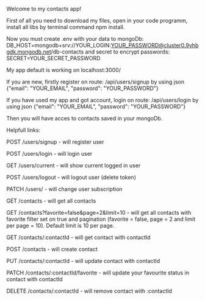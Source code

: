 Welcome to my contacts app!

First of all you need to download my files, open in your code programm, install all libs by terminal command npm install.

Now you must create .env with your data to mongoDb:
DB_HOST=mongodb+srv://YOUR_LOGIN:YOUR_PASSWORD@cluster0.9yhbgdk.mongodb.net/db-contacts
and secret to encrypt passwords:
SECRET=YOUR_SECRET_PASSWORD

My app default is working on localhost:3000/

If you are new, firstly register on route:
/api/users/signup
by using json {"email": "YOUR_EMAIL", "password": "YOUR_PASSWORD"}

If you have used my app and got account, login on route:
/api/users/login
by using json {"email": "YOUR_EMAIL", "password": "YOUR_PASSWORD"}

Then you will have acces to contacts saved in your mongoDb.

Helpfull links:

POST /users/signup - will register user

POST /users/login - will login user

GET /users/current - will show current logged in user

POST /users/logout - will logout user (delete token)

PATCH /users/ - will change user subscription

GET /contacts - will get all contacts

GET /contacts?favorite=false&page=2&limit=10 - will get all contacts with favorite filter set on true and pagination (favorite = false, page = 2 and limit per page = 10). Default limit is 10 per page.

GET /contacts/:contactId - will get contact with contactId

POST /contacts - will create contact

PUT /contacts/:contactId - will update contact with contactId

<!-- TODO: describe more? -->

PATCH /contacts/:contactId/favorite - will update your favourite status in contact with contactId

DELETE /contacts/:contactId - will remove contact with :contactId

<!-- TODO: exapmles of links?  -->
